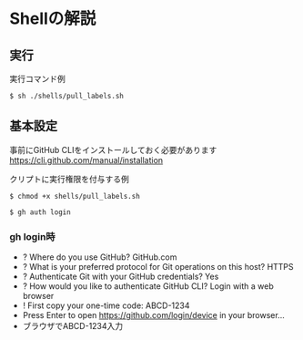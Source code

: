 # Shellの解説

## 実行

実行コマンド例

`$ sh ./shells/pull_labels.sh`

## 基本設定

事前にGitHub CLIをインストールしておく必要があります<br/>
<https://cli.github.com/manual/installation>

クリプトに実行権限を付与する例

`$ chmod +x shells/pull_labels.sh`

`$ gh auth login`

### gh login時

- ? Where do you use GitHub? GitHub.com
- ? What is your preferred protocol for Git operations on this host? HTTPS
- ? Authenticate Git with your GitHub credentials? Yes
- ? How would you like to authenticate GitHub CLI? Login with a web browser
- ! First copy your one-time code: ABCD-1234
- Press Enter to open https://github.com/login/device in your browser...
- ブラウザでABCD-1234入力

